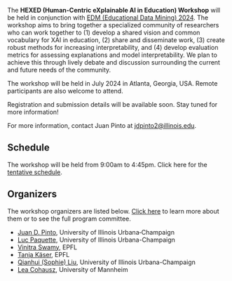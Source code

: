 The **HEXED (Human-Centric eXplainable AI in Education) Workshop** will be held in conjunction with [EDM (Educational Data Mining) 2024](https://educationaldatamining.org/edm2024/). The workshop aims to bring together a specialized community of researchers who can work together to (1) develop a shared vision and common vocabulary for XAI in education, (2) share and disseminate work, (3) create robust methods for increasing interpretability, and (4) develop evaluation metrics for assessing explanations and model interpretability. We plan to achieve this through lively debate and discussion surrounding the current and future needs of the community.

The workshop will be held in July 2024 in Atlanta, Georgia, USA. Remote participants are also welcome to attend.

Registration and submission details will be available soon. Stay tuned for more information!

For more information, contact Juan Pinto at [jdpinto2@illinois.edu](mailto:jdpinto2@illinois.edu).


## Schedule

The workshop will be held from 9:00am to 4:45pm. Click here for the [tentative schedule](/schedule).


## Organizers

The workshop organizers are listed below. [Click here](/people) to learn more about them or to see the full program committee.

- [Juan D. Pinto](https://jdpinto.com), University of Illinois Urbana‐Champaign
- [Luc Paquette](https://education.illinois.edu/faculty/luc-paquette), University of Illinois Urbana-Champaign
- [Vinitra Swamy](https://vinitra.github.io), EPFL
- [Tanja Käser](https://people.epfl.ch/tanja.kaeser/?lang=en), EPFL
- [Qianhui (Sophie) Liu](https://education.illinois.edu/people/sophie-liu), University of Illinois Urbana-Champaign
- [Lea Cohausz](https://lea-cohausz.github.io), University of Mannheim
